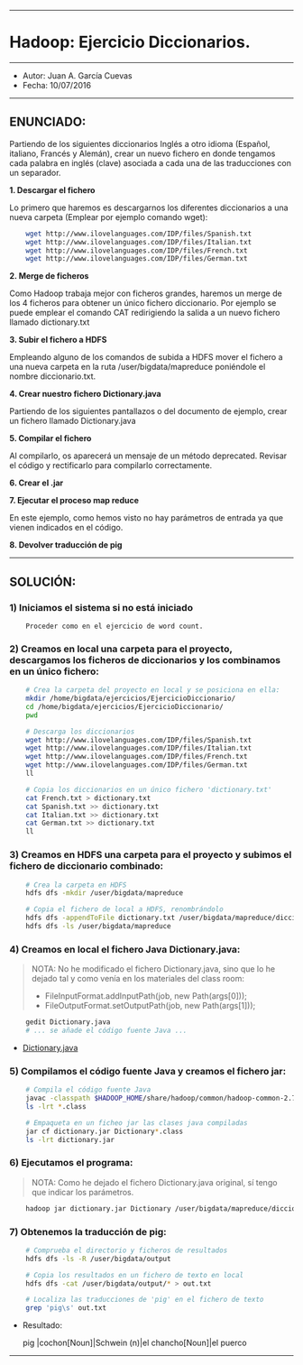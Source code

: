 ***
# Hadoop: Ejercicio Diccionarios.
***
- Autor: Juan A. García Cuevas
- Fecha: 10/07/2016

***

## ENUNCIADO:

Partiendo de los siguientes diccionarios Inglés a otro idioma (Español, italiano, Francés y Alemán), crear un nuevo fichero en donde tengamos cada palabra en inglés (clave) asociada a cada una de las traducciones con un separador.

**1. Descargar el fichero**

Lo primero que haremos es descargarnos los diferentes diccionarios a una nueva carpeta (Emplear por ejemplo comando wget):
```bash
    wget http://www.ilovelanguages.com/IDP/files/Spanish.txt
    wget http://www.ilovelanguages.com/IDP/files/Italian.txt
    wget http://www.ilovelanguages.com/IDP/files/French.txt
    wget http://www.ilovelanguages.com/IDP/files/German.txt
```

**2. Merge de ficheros**

Como Hadoop trabaja mejor con ficheros grandes, haremos un merge de los 4 ficheros para obtener un único fichero diccionario.
Por ejemplo se puede emplear el comando CAT redirigiendo la salida a un nuevo fichero llamado dictionary.txt

**3. Subir el fichero a HDFS**

Empleando alguno de los comandos de subida a HDFS mover el fichero a una nueva carpeta en la ruta /user/bigdata/mapreduce poniéndole el nombre diccionario.txt.

**4. Crear nuestro fichero Dictionary.java**

Partiendo de los siguientes pantallazos o del documento de ejemplo, crear un fichero llamado Dictionary.java

**5. Compilar el fichero**

Al compilarlo, os aparecerá un mensaje de un método deprecated. Revisar el código y rectificarlo para compilarlo correctamente.

**6. Crear el .jar**

**7. Ejecutar el proceso map reduce**

En este ejemplo, como hemos visto no hay parámetros de entrada ya que vienen indicados en el código.

**8. Devolver traducción de pig**

***

## SOLUCIÓN:

### 1) Iniciamos el sistema si no está iniciado

        Proceder como en el ejercicio de word count.

### 2) Creamos en local una carpeta para el proyecto, descargamos los ficheros de diccionarios y los combinamos en un único fichero:

```bash
    # Crea la carpeta del proyecto en local y se posiciona en ella:
    mkdir /home/bigdata/ejercicios/EjercicioDiccionario/
    cd /home/bigdata/ejercicios/EjercicioDiccionario/
    pwd

    # Descarga los diccionarios
    wget http://www.ilovelanguages.com/IDP/files/Spanish.txt
    wget http://www.ilovelanguages.com/IDP/files/Italian.txt
    wget http://www.ilovelanguages.com/IDP/files/French.txt
    wget http://www.ilovelanguages.com/IDP/files/German.txt
    ll

    # Copia los diccionarios en un único fichero 'dictionary.txt'
    cat French.txt > dictionary.txt
    cat Spanish.txt >> dictionary.txt
    cat Italian.txt >> dictionary.txt
    cat German.txt >> dictionary.txt
    ll
```

### 3) Creamos en HDFS una carpeta para el proyecto y subimos el fichero de diccionario combinado:

```bash
    # Crea la carpeta en HDFS
    hdfs dfs -mkdir /user/bigdata/mapreduce

    # Copia el fichero de local a HDFS, renombrándolo
    hdfs dfs -appendToFile dictionary.txt /user/bigdata/mapreduce/diccionario.txt
    hdfs dfs -ls /user/bigdata/mapreduce
```

### 4) Creamos en local el fichero Java Dictionary.java:

>
> NOTA: No he modificado el fichero Dictionary.java, sino que lo he dejado tal y como venía en los materiales del class room:
> - FileInputFormat.addInputPath(job, new Path(args[0]));
> - FileOutputFormat.setOutputPath(job, new Path(args[1]));
>

```bash
    gedit Dictionary.java
    # ... se añade el código fuente Java ...
```
- [Dictionary.java](src/Dictionary.java)

### 5) Compilamos el código fuente Java y creamos el fichero jar:

```bash
    # Compila el código fuente Java
    javac -classpath $HADOOP_HOME/share/hadoop/common/hadoop-common-2.7.2.jar:$HADOOP_HOME/share/hadoop/common/lib/hadoop-annotations-2.7.2.jar:$HADOOP_HOME/share/hadoop/mapreduce/hadoop-mapreduce-client-core-2.7.2.jar Dictionary.java
    ls -lrt *.class

    # Empaqueta en un ficheo jar las clases java compiladas
    jar cf dictionary.jar Dictionary*.class
    ls -lrt dictionary.jar
```

### 6) Ejecutamos el programa:

> NOTA: Como he dejado el fichero Dictionary.java original, sí tengo que indicar los parámetros.

```bash
    hadoop jar dictionary.jar Dictionary /user/bigdata/mapreduce/diccionario.txt output
```

### 7) Obtenemos la traducción de pig:

```bash
    # Comprueba el directorio y ficheros de resultados
    hdfs dfs -ls -R /user/bigdata/output

    # Copia los resultados en un fichero de texto en local
    hdfs dfs -cat /user/bigdata/output/* > out.txt

    # Localiza las traducciones de 'pig' en el fichero de texto
    grep 'pig\s' out.txt
```

- Resultado:

    pig	|cochon[Noun]|Schwein (n)|el chancho[Noun]|el puerco


***
